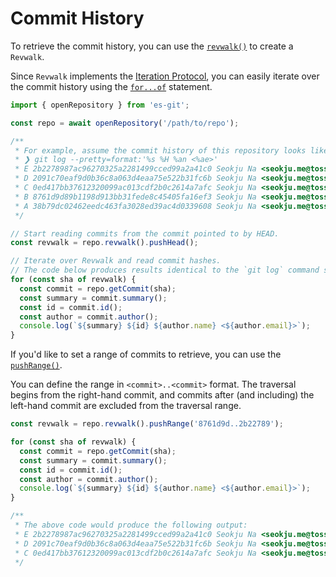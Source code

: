 # Commit History

To retrieve the commit history, you can use the [`revwalk()`](../reference/Repository/Methods/revwalk.md) to create a `Revwalk`.

Since `Revwalk` implements the [Iteration Protocol](https://developer.mozilla.org/en-US/docs/Web/JavaScript/Reference/Iteration_protocols), you can easily iterate over the
commit history using the [`for...of`](https://developer.mozilla.org/en-US/docs/Web/JavaScript/Reference/Statements/for...of) statement.

```ts
import { openRepository } from 'es-git';

const repo = await openRepository('/path/to/repo');

/**
 * For example, assume the commit history of this repository looks like this:
 * ❯ git log --pretty=format:'%s %H %an <%ae>'
 * E 2b2278987ac96270325a2281499cced99a2a41c0 Seokju Na <seokju.me@toss.im>
 * D 2091c70eaf9d0b36c8a063d4eaa75e522b31fc6b Seokju Na <seokju.me@toss.im>
 * C 0ed417bb37612320099ac013cdf2b0c2614a7afc Seokju Na <seokju.me@toss.im>
 * B 8761d9d89b1198d913bb31fede8c45405fa16ef3 Seokju Na <seokju.me@toss.im>
 * A 38b79dc02462eedc463fa3028ed39ac4d0339608 Seokju Na <seokju.me@toss.im>
 */

// Start reading commits from the commit pointed to by HEAD.
const revwalk = repo.revwalk().pushHead();

// Iterate over Revwalk and read commit hashes.
// The code below produces results identical to the `git log` command shown above.
for (const sha of revwalk) {
  const commit = repo.getCommit(sha);
  const summary = commit.summary();
  const id = commit.id();
  const author = commit.author();
  console.log(`${summary} ${id} ${author.name} <${author.email}>`);
}
```

If you'd like to set a range of commits to retrieve, you can use the [`pushRange()`](../reference/Revwalk/Methods/pushRange.md).

You can define the range in `<commit>..<commit>` format. The traversal begins from the right-hand commit, and commits after (and including) the left-hand commit are excluded from the traversal range.

```ts
const revwalk = repo.revwalk().pushRange('8761d9d..2b22789');

for (const sha of revwalk) {
  const commit = repo.getCommit(sha);
  const summary = commit.summary();
  const id = commit.id();
  const author = commit.author();
  console.log(`${summary} ${id} ${author.name} <${author.email}>`);
}

/**
 * The above code would produce the following output:
 * E 2b2278987ac96270325a2281499cced99a2a41c0 Seokju Na <seokju.me@toss.im>
 * D 2091c70eaf9d0b36c8a063d4eaa75e522b31fc6b Seokju Na <seokju.me@toss.im>
 * C 0ed417bb37612320099ac013cdf2b0c2614a7afc Seokju Na <seokju.me@toss.im>
 */
```
